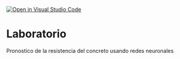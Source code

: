 [![Open in Visual Studio Code](https://classroom.github.com/assets/open-in-vscode-c66648af7eb3fe8bc4f294546bfd86ef473780cde1dea487d3c4ff354943c9ae.svg)](https://classroom.github.com/online_ide?assignment_repo_id=9527034&assignment_repo_type=AssignmentRepo)
# Laboratorio
Pronostico de la resistencia del concreto usando redes neuronales

